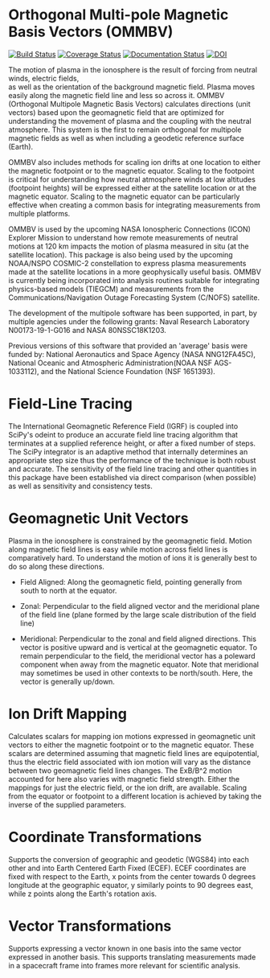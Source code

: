 # Orthogonal Multi-pole Magnetic Basis Vectors (OMMBV)
[![Build Status](https://travis-ci.com/rstoneback/OMMBV.svg?branch=master)](https://travis-ci.org/rstoneback/OMMBV)
[![Coverage Status](https://coveralls.io/repos/github/rstoneback/OMMBV/badge.svg?branch=master)](https://coveralls.io/github/rstoneback/OMMBV?branch=master)
[![Documentation Status](https://readthedocs.org/projects/ommbv/badge/?version=latest)](https://ommbv.readthedocs.io/en/latest/?badge=latest)
[![DOI](https://zenodo.org/badge/138220240.svg)](https://zenodo.org/badge/latestdoi/138220240)

The motion of plasma in the ionosphere is the result of forcing from neutral winds, electric fields,  
as well as the orientation of the background magnetic field. Plasma moves easily along the magnetic field line and less 
 so across it. OMMBV (Orthogonal Multipole Magnetic Basis Vectors) calculates directions (unit vectors) 
 based upon the geomagnetic field that are optimized for understanding the movement of plasma and the coupling 
 with the neutral atmosphere. This system is the first to remain orthogonal for multipole magnetic fields as well as
 when including a geodetic reference surface (Earth).
 
 OMMBV also includes methods for scaling ion drifts at one location to 
 either the magnetic footpoint or to the magnetic equator. Scaling to the footpoint is critical for understanding how 
 neutral atmosphere winds at low altitudes (footpoint heights) will be expressed either at the satellite location or at 
 the magnetic equator. Scaling to the magnetic equator can be particularly effective when creating a common basis for 
 integrating measurements from multiple platforms.

OMMBV is used by the upcoming NASA Ionospheric Connections (ICON) Explorer Mission to understand how remote 
measurements of neutral motions at 120 km impacts the motion of plasma measured in situ (at the satellite location). 
This package is also being used by the upcoming NOAA/NSPO COSMIC-2 constellation to express plasma measurements made 
at the satellite locations in a more geophysically useful basis. OMMBV is currently being incorporated into analysis 
routines suitable for integrating physics-based models (TIEGCM) and measurements from the Communications/Navigation 
Outage Forecasting System (C/NOFS) satellite.

The development of the multipole software has been supported, in part, by multiple agencies under the following grants:
Naval Research Laboratory N00173-19-1-G016 and NASA 80NSSC18K1203.

Previous versions of this software that provided an 'average' basis were funded by: 
National Aeronautics and Space Agency (NASA NNG12FA45C), National Oceanic and Atmospheric 
Administration(NOAA NSF AGS-1033112), and the National Science Foundation (NSF 1651393).

# Field-Line Tracing
The International Geomagnetic Reference Field (IGRF) is coupled into SciPy's odeint to produce an accurate field
line tracing algorithm that terminates at a supplied reference height, or after a fixed number of steps. The SciPy integrator is an adaptive method that internally determines an appropriate step size thus the performance of the technique is both robust and accurate. The sensitivity of the field line tracing and other quantities in this package have been established via direct comparison (when possible) as well as sensitivity and consistency tests.

# Geomagnetic Unit Vectors
Plasma in the ionosphere is constrained by the geomagnetic field. Motion along magnetic field lines is easy while motion across field lines is comparatively hard. To understand the motion of ions it is generally best to do so along these directions.

 - Field Aligned: Along the geomagnetic field, pointing generally from south to north at the equator.

 - Zonal: Perpendicular to the field aligned vector and the meridional plane of the field line (plane formed by the large scale distribution of the field line)

 - Meridional: Perpendicular to the zonal and field aligned directions. This vector is positive upward and is vertical at the geomagnetic equator. To remain perpendicular to the field, the meridional vector has a poleward component when away from the magnetic equator. Note that meridional may sometimes be used in other contexts to be north/south. Here, the vector is generally up/down.

 # Ion Drift Mapping
 Calculates scalars for mapping ion motions expressed in geomagnetic unit vectors to either the magnetic footpoint or to the magnetic equator. These scalars are determined assuming that magnetic field lines are equipotential, thus the electric field associated with ion motion will vary as the distance between two geomagnetic field lines changes. The ExB/B^2 motion accounted for here also varies with magnetic field strength. Either the mappings for just the electric field, or the ion drift, are available. Scaling from the equator or footpoint to a different location is achieved by taking the inverse of the supplied parameters.

 # Coordinate Transformations
 Supports the conversion of geographic and geodetic (WGS84) into each other and into Earth Centered Earth Fixed (ECEF). ECEF coordinates are fixed with respect to the Earth, x points from the center towards 0 degrees longitude at the geographic equator, y similarly points to 90 degrees east, while z points along the Earth's rotation axis.

 # Vector Transformations
 Supports expressing a vector known in one basis into the same vector expressed in another basis. This supports translating measurements made in a spacecraft frame into frames more relevant for scientific analysis.
